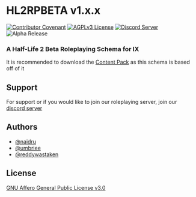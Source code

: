 # HL2RPBETA v1.x.x

[![Contributor Covenant](https://img.shields.io/badge/Contributor%20Covenant-2.1-4baaaa.svg)](CODE_OF_CONDUCT.md)
[![AGPLv3 License](https://img.shields.io/badge/License-AGPLv3-blue
)](https://github.com/Naidru/HL2RPBETA/blob/main/LICENSE)
[![Discord Server](https://img.shields.io/discord/1161489949300900040?logo=discord&logoColor=white&label=Discord
)](https://discord.gg/N8kqyjVzzV)
![Alpha Release](https://img.shields.io/badge/Release-Alpha-darkred)

### A Half-Life 2 Beta Roleplaying Schema for IX

It is recommended to download the [Content Pack](https://steamcommunity.com/sharedfiles/filedetails/?id=3049488678) as this schema is based off of it

## Support

For support or if you would like to join our roleplaying server, join our [discord server](https://discord.gg/N8kqyjVzzV)

## Authors

- [@naidru](https://www.github.com/naidru)
- [@umbriee](https://github.com/Umbriee)
- [@reddywastaken](https://github.com/Reddywastaken)

## License

[GNU Affero General Public License v3.0](https://github.com/Naidru/HL2RPBETA/blob/main/LICENSE)
